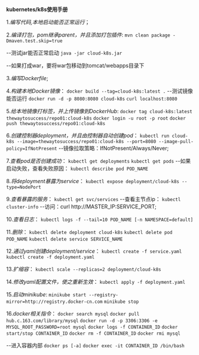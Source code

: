 **kubernetes/k8s使用手册**

1._编写代码,本地启动能否正常运行_；

2._编译打包，pom继承parent，并且添加打包插件_:
  `mvn clean package -Dmaven.test.skip=true`
  
  --测试jar能否正常启动
  `java -jar cloud-k8s.jar`
  
  --如果打成war，要将war包移动到tomcat/webapps目录下

3._编写Dockerfile_;

4._构建本地Docker镜像_：
  `docker build --tag=cloud-k8s:latest .`
  --测试镜像能否运行
  `docker run -d -p 8080:8080 cloud-k8s`
  `curl localhost:8080`

5._给本地镜像打标签，并上传镜像到DockerHub_:
  `docker tag cloud-k8s:latest thewaytosuccess/repo01:cloud-k8s`
  `docker login -u root -p root`
  `docker push thewaytosuccess/repo01:cloud-k8s`

6._创建控制器deployment，并且由控制器自动创建pod_：
  `kubectl run cloud-k8s --image=thewaytosuccess/repo01:cloud-k8s --port=8080 --image-pull-policy=IfNotPresent`
  --镜像拉取策略：IfNotPresent/Always/Never;

7._查看pod是否创建成功_：
  `kubectl get deployments`
  `kubectl get pods`
  --如果启动失败，查看失败原因：
  `kubectl describe pod POD_NAME`

8._将deployment暴露为service_：
  `kubectl expose deployment/cloud-k8s --type=NodePort`

9._查看暴露的服务_：
  `kubectl get svc/services`
  --查看主节点ip：
  `kubectl cluster-info`
  --访问：curl http://MASTER_IP:SERVICE_PORT;

10._查看日志_：
  `kubectl logs -f --tail=10 POD_NAME [-n NAMESPACE=default]`

11._删除_：
  `kubectl delete deployment cloud-k8s`
  `kubectl delete pod POD_NAME`
  `kubectl delete service SERVICE_NAME`

12._通过yaml创建deployment/service_：
  `kubectl create -f service.yaml`
  `kubectl create -f deployment.yaml`

13._扩缩容_：
  `kubectl scale --replicas=2 deployment/cloud-k8s`

14._修改yaml配置文件，使之重新生效_：
  `kubectl apply -f deployment.yaml`

15._启动minikube_:
  `minikube start --registry-mirror=http://registry.docker-cn.com`
  `minikube stop`

16._docker相关指令_：
   `docker search mysql`
   `docker pull hub.c.163.com/library/mysql`
   `docker run -d -p 3306:3306 -e MYSQL_ROOT_PASSWORD=root mysql`
   `docker logs -f CONTAINER_ID`
   `docker start/stop CONTAINER_ID`
   `docker rm -f CONTAINER_ID`
   `docker rmi mysql`

   --进入容器内部
   `docker ps [-a]`
   `docker exec -it CONTAINER_ID /bin/bash`



